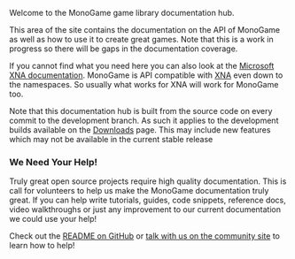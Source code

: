 Welcome to the MonoGame game library documentation hub.

This area of the site contains the documentation on the API of MonoGame as well as how to use it to create great games.
Note that this is a work in progress so there will be gaps in the documentation coverage. 

If you cannot find what you need here you can also look at the [Microsoft XNA documentation](https://msdn.microsoft.com/en-us/library/bb200104.aspx). MonoGame is API compatible
with [XNA](https://msdn.microsoft.com/en-us/library/bb203940.aspx) even down to the namespaces. So usually what works for XNA will work for MonoGame too. 

Note that this documentation hub is built from the source code on every commit to the development branch. As such 
it applies to the development builds available on the [Downloads](http://www.monogame.net/downloads) page. This may include new features which may
not be available in the current stable release 

### We Need Your Help!

Truly great open source projects require high quality documentation.  This is call for volunteers to help us make the MonoGame documentation truly great.  If you can help write tutorials, guides, code snippets, reference docs, video walkthroughs or just any improvement to our current documentation we could use your help!

Check out the [README on GitHub](https://github.com/mono/MonoGame/blob/develop/Documentation/README.md) or [talk with us on the community site](http://community.monogame.net/t/lets-improve-the-monogame-documentation/916) to learn how to help!

